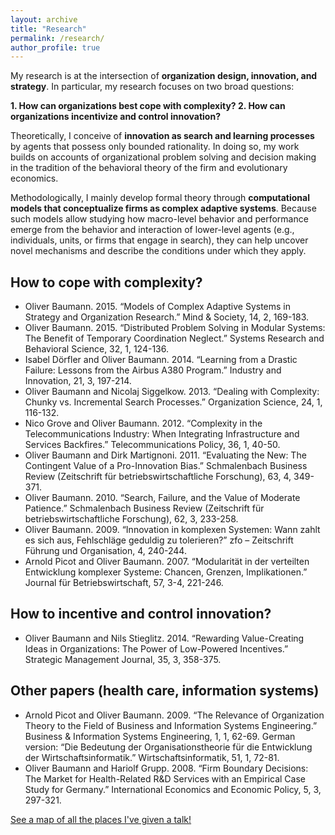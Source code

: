 ```yaml
---
layout: archive
title: "Research"
permalink: /research/
author_profile: true
---
```


My research is at the intersection of **organization design, innovation, and strategy**. In particular, my research focuses on two broad questions:

**1. How can organizations best cope with complexity?
2. How can organizations incentivize and control innovation?**

Theoretically, I conceive of **innovation as search and learning processes** by agents that possess only bounded rationality. In doing so, my work builds on accounts of organizational problem solving and decision making in the tradition of the behavioral theory of the firm and evolutionary economics.

Methodologically, I mainly develop formal theory through **computational models that conceptualize firms as complex adaptive systems**. Because such models allow studying how macro-level behavior and performance emerge from the behavior and interaction of lower-level agents (e.g., individuals, units, or firms that engage in search), they can help uncover novel mechanisms and describe the conditions under which they apply.

How to cope with complexity?
---------------------------
*	Oliver Baumann. 2015. “Models of Complex Adaptive Systems in Strategy and Organization Research.” Mind & Society, 14, 2, 169-183.
*	Oliver Baumann. 2015. “Distributed Problem Solving in Modular Systems: The Benefit of Temporary Coordination Neglect.” Systems Research and Behavioral Science, 32, 1, 124-136.
*	Isabel Dörfler and Oliver Baumann. 2014. “Learning from a Drastic Failure: Lessons from the Airbus A380 Program.” Industry and Innovation, 21, 3, 197-214.
*	Oliver Baumann and Nicolaj Siggelkow. 2013. “Dealing with Complexity: Chunky vs. Incremental Search Processes.” Organization Science, 24, 1, 116-132.
*	Nico Grove and Oliver Baumann. 2012. “Complexity in the Telecommunications Industry: When Integrating Infrastructure and Services Backfires.” Telecommunications Policy, 36, 1, 40-50.
*	Oliver Baumann and Dirk Martignoni. 2011. “Evaluating the New: The Contingent Value of a Pro-Innovation Bias.” Schmalenbach Business Review (Zeitschrift für betriebswirtschaftliche Forschung), 63, 4, 349-371.
*	Oliver Baumann. 2010. “Search, Failure, and the Value of Moderate Patience.” Schmalenbach Business Review (Zeitschrift für betriebswirtschaftliche Forschung), 62, 3, 233-258.
*	Oliver Baumann. 2009. “Innovation in komplexen Systemen: Wann zahlt es sich aus, Fehlschläge geduldig zu tolerieren?” zfo – Zeitschrift Führung und Organisation, 4, 240-244.
*	Arnold Picot and Oliver Baumann. 2007. “Modularität in der verteilten Entwicklung komplexer Systeme: Chancen, Grenzen, Implikationen.” Journal für Betriebswirtschaft, 57, 3-4, 221-246.

How to incentive and control innovation?
----------------------------------------
*	Oliver Baumann and Nils Stieglitz. 2014. “Rewarding Value-Creating Ideas in Organizations: The Power of Low-Powered Incentives.” Strategic Management Journal, 35, 3, 358-375.

Other papers (health care, information systems)
---------------
*	Arnold Picot and Oliver Baumann. 2009. “The Relevance of Organization Theory to the Field of Business and Information Systems Engineering.” Business & Information Systems Engineering, 1, 1, 62-69. German version: “Die Bedeutung der Organisationstheorie für die Entwicklung der Wirtschaftsinformatik.” Wirtschaftsinformatik, 51, 1, 72-81.
*	Oliver Baumann and Hariolf Grupp. 2008. “Firm Boundary Decisions: The Market for Health-Related R&D Services with an Empirical Case Study for Germany.” International Economics and Economic Policy, 5, 3, 297-321.


<p style="text-decoration:underline;"><a href="/talkmap.html">See a map of all the places I've given a talk!</a></p>
